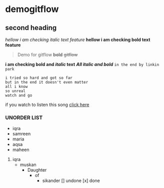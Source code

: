 # demogitflow
## second heading
*hellow i am checking italic text feature*
**hellow i am checking bold text feature**
>Demo for gitflow
__bold__
~~gitflow~~

**i am checking bold and _italic_ text**
***All italic and bold***
`in the end by linkin park`
```
i tried so hard and got so far 
but in the end it doesn't even matter
all i know
so unreal
watch and go
```
if you watch to listen this song [click here](https://www.youtube.com/watch?v=mzvOn3bMXV0)

### UNORDER LIST
- iqra
- samreen
- maria
- aqsa
- maheen
1. iqra 
   - muskan
     - Daughter 
       - of
         - sikander
[] undone
[x] done

